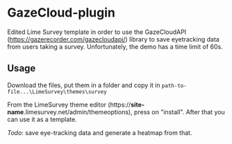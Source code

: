 # GazeCloud-plugin
 
Edited Lime Survey template in order to use the GazeCloudAPI (https://gazerecorder.com/gazecloudapi/) library to save eyetracking data from users taking a survey. Unfortunately, the demo has a time limit of 60s.

## Usage
Download the files, put them in a folder and copy it in `path-to-file...\LimeSurvey\themes\survey`

From the LimeSurvey theme editor (https://**site-name**.limesurvey.net/admin/themeoptions), press on "install". After that you can use it as a template.

_Todo_: save eye-tracking data and generate a heatmap from that.

